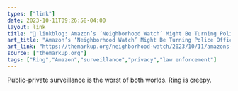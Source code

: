 ```yaml
---
types: ["link"]
date: 2023-10-11T09:26:58-04:00
layout: link
title: "🔗 linkblog: Amazon’s ‘Neighborhood Watch’ Might Be Turning Police Officers Into ‘Reddit Moderators’ – The Markup'"
art_title: "Amazon’s ‘Neighborhood Watch’ Might Be Turning Police Officers Into ‘Reddit Moderators’ – The Markup"
art_link: "https://themarkup.org/neighborhood-watch/2023/10/11/amazons-neighborhood-watch-might-be-turning-police-officers-into-reddit-moderators"
source: ["themarkup.org"]
tags: ["Ring","Amazon","surveillance","privacy","law enforcement"]
---
```

Public-private surveillance is the worst of both worlds. Ring is creepy.
